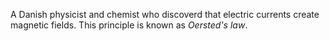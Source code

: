 A Danish physicist and chemist who discoverd that electric currents create magnetic fields. This principle is known as *Oersted's law*.
